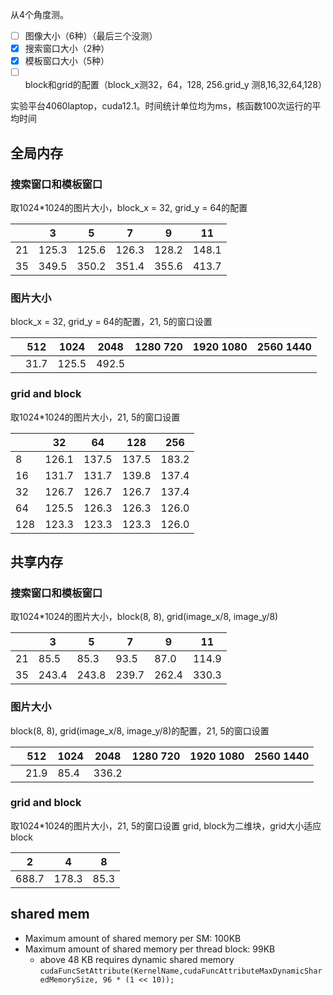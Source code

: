 


从4个角度测。
- [ ] 图像大小（6种）（最后三个没测）
- [x] 搜索窗口大小（2种）
- [x] 模板窗口大小（5种）
- [ ] block和grid的配置（block_x测32，64，128, 256.grid_y 测8,16,32,64,128）

实验平台4060laptop，cuda12.1。时间统计单位均为ms，核函数100次运行的平均时间
## 全局内存

### 搜索窗口和模板窗口
取1024\*1024的图片大小，block_x = 32, grid_y = 64的配置

|     | 3     | 5     | 7     | 9     | 11    |
| --- | ----- | ----- | ----- | ----- | ----- |
| 21  | 125.3 | 125.6 | 126.3 | 128.2 | 148.1 |
| 35  | 349.5 | 350.2 | 351.4 | 355.6 | 413.7 |
### 图片大小
block_x = 32, grid_y = 64的配置，21, 5的窗口设置

|     | 512  | 1024  | 2048  | 1280 720 | 1920 1080 | 2560 1440 |
| --- | ---- | ----- | ----- | -------- | --------- | --------- |
|     | 31.7 | 125.5 | 492.5 |          |           |           |
### grid and block
取1024\*1024的图片大小，21, 5的窗口设置

|     | 32    | 64    | 128   | 256   |
| --- | ----- | ----- | ----- | ----- |
| 8   | 126.1 | 137.5 | 137.5 | 183.2 |
| 16  | 131.7 | 131.7 | 139.8 | 137.4 |
| 32  | 126.7 | 126.7 | 126.7 | 137.4 |
| 64  | 125.5 | 126.3 | 126.3 | 126.0 |
| 128 | 123.3 | 123.3 | 123.3 | 126.0 |

## 共享内存
### 搜索窗口和模板窗口
取1024\*1024的图片大小，block(8, 8), grid(image_x/8, image_y/8)

|     | 3     | 5     | 7     | 9     | 11    |
| --- | ----- | ----- | ----- | ----- | ----- |
| 21  | 85.5  | 85.3  | 93.5  | 87.0  | 114.9 |
| 35  | 243.4 | 243.8 | 239.7 | 262.4 | 330.3 |
### 图片大小
block(8, 8), grid(image_x/8, image_y/8)的配置，21, 5的窗口设置

|     | 512  | 1024 | 2048  | 1280 720 | 1920 1080 | 2560 1440 |
| --- | ---- | ---- | ----- | -------- | --------- | --------- |
|     | 21.9 | 85.4 | 336.2 |          |           |           |
### grid and block
取1024\*1024的图片大小，21, 5的窗口设置
grid, block为二维块，grid大小适应block

| 2     | 4     | 8    |
| ----- | ----- | ---- |
| 688.7 | 178.3 | 85.3 |
## shared mem
- Maximum amount of shared memory per SM: 100KB
- Maximum amount of shared memory per thread block: 99KB
	- above 48 KB requires dynamic shared memory
`cudaFuncSetAttribute(KernelName,cudaFuncAttributeMaxDynamicSharedMemorySize, 96 * (1 << 10));`